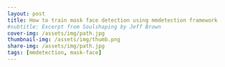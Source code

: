 ```yaml
---
layout: post
title: How to train mask face detection using mmdetection framework
#subtitle: Excerpt from Soulshaping by Jeff Brown
cover-img: /assets/img/path.jpg
thumbnail-img: /assets/img/thumb.png
share-img: /assets/img/path.jpg
tags: [mmdetection, mask-face]
---
```


